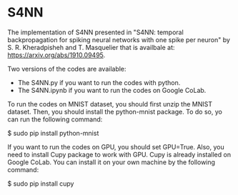 # S4NN
The implementation of S4NN presented in "S4NN: temporal backpropagation for spiking neural networks with one spike per neuron" by S. R. Kheradpisheh and T. Masquelier that is availbale at: https://arxiv.org/abs/1910.09495.

Two versions of the codes are available:
 - The S4NN.py if you want to run the codes with python.
 - The S4NN.ipynb if you want to run the codes on Google CoLab.
  
To run the codes on MNIST dataset, you should first unzip the MNIST dataset. Then, you should install the python-mnist package. To do so, yo can run the following command:

$ sudo pip install python-mnist

If you want to run the codes on GPU, you should set GPU=True. Also, you need to install Cupy package to work with GPU. Cupy is already installed on Google CoLab. You can install it on your own machine by the following command:

$ sudo pip install cupy

